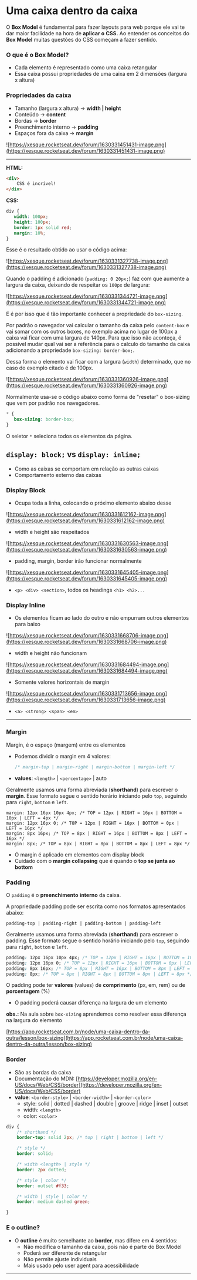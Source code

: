# Uma caixa dentro da caixa

O **Box Model** é fundamental para fazer layouts para web porque ele vai te dar maior facilidade na hora de **aplicar o** **CSS.** Ao entender os conceitos do **Box Model** muitas questões do CSS começam a fazer sentido.

### O que é o Box Model?

- Cada elemento é representado como uma caixa retangular
- Essa caixa possui propriedades de uma caixa em 2 dimensões (largura x altura)

### Propriedades da caixa

- Tamanho (largura x altura) → **width | height**
- Conteúdo → **content**
- Bordas → **border**
- Preenchimento interno → **padding**
- Espaços fora da caixa → **margin**

![https://xesque.rocketseat.dev/forum/1630331451431-image.png](https://xesque.rocketseat.dev/forum/1630331451431-image.png)

---

**HTML:**

```html
<div>
	CSS é incrível!
</div>
```

**CSS:**

```css
div {
   width: 100px;
   height: 100px;
   border: 1px solid red;
   margin: 10%;
}
```

Esse é o resultado obtido ao usar o código acima:

![https://xesque.rocketseat.dev/forum/1630331327738-image.png](https://xesque.rocketseat.dev/forum/1630331327738-image.png)

Quando o padding é adicionado (`padding: 0 20px;`) faz com que aumente a largura da caixa, deixando de respeitar os `100px` de largura:

![https://xesque.rocketseat.dev/forum/1630331344721-image.png](https://xesque.rocketseat.dev/forum/1630331344721-image.png)

E é por isso que é tão importante conhecer a propriedade do `box-sizing`.

Por padrão o navegador vai calcular o tamanho da caixa pelo `content-box`
 e vai somar com os outros boxes, no exemplo acima no lugar de 100px a 
caixa vai ficar com uma largura de 140px. Para que isso não aconteça, é 
possível mudar qual vai ser a referência para o calculo do tamanho da 
caixa adicionando a propriedade `box-sizing: border-box;`.

Dessa forma o elemento vai ficar com a largura (`width`) determinado, que no caso do exemplo citado é de 100px.

![https://xesque.rocketseat.dev/forum/1630331360926-image.png](https://xesque.rocketseat.dev/forum/1630331360926-image.png)

Normalmente usa-se o código abaixo como forma de "resetar" o box-sizing que vem por padrão nos navegadores.

```css
* {
   box-sizing: border-box;
}
```

O seletor `*` seleciona todos os elementos da página.

## `display: block;` vs `display: inline;`

- Como as caixas se comportam em relação as outras caixas
- Comportamento externo das caixas

### Display Block

- Ocupa toda a linha, colocando o próximo elemento abaixo desse

![https://xesque.rocketseat.dev/forum/1630331612162-image.png](https://xesque.rocketseat.dev/forum/1630331612162-image.png)

- width e height são respeitados

![https://xesque.rocketseat.dev/forum/1630331630563-image.png](https://xesque.rocketseat.dev/forum/1630331630563-image.png)

- padding, margin, border irão funcionar normalmente

![https://xesque.rocketseat.dev/forum/1630331645405-image.png](https://xesque.rocketseat.dev/forum/1630331645405-image.png)

- `<p> <div> <section>`, todos os headings `<h1> <h2>...`

### Display Inline

- Os elementos ficam ao lado do outro e não empurram outros elementos para baixo

![https://xesque.rocketseat.dev/forum/1630331668706-image.png](https://xesque.rocketseat.dev/forum/1630331668706-image.png)

- width e height não funcionam

![https://xesque.rocketseat.dev/forum/1630331684494-image.png](https://xesque.rocketseat.dev/forum/1630331684494-image.png)

- Somente valores horizontais de margin

![https://xesque.rocketseat.dev/forum/1630331713656-image.png](https://xesque.rocketseat.dev/forum/1630331713656-image.png)

- `<a> <strong> <span> <em>`

---

### Margin

Margin, é o espaço (margem) entre os elementos

- Podemos dividir o margin em 4 valores:
    
    ```css
    /* margin-top | margin-right | margin-bottom | margin-left */
    ```
    
- **values**: `<length>` | `<percentage>` | auto

Geralmente usamos uma forma abreviada (**shorthand**) para escrever o **margin**. Esse formato segue o sentido horário iniciando pelo `top`,  seguindo para `right`, `bottom` e `left`.

```
margin: 12px 16px 10px 4px; /* TOP = 12px | RIGHT = 16px | BOTTOM = 10px | LEFT = 4px */
margin: 12px 16px 0; /* TOP = 12px | RIGHT = 16px | BOTTOM = 0px | LEFT = 16px */
margin: 8px 16px; /* TOP = 8px | RIGHT = 16px | BOTTOM = 8px | LEFT = 16px */
margin: 8px; /* TOP = 8px | RIGHT = 8px | BOTTOM = 8px | LEFT = 8px */
```

- O margin é aplicado em elementos com display block
- Cuidado com o **margin collapsing** que é quando o **top se junta ao bottom**

### Padding

O `padding` é o **preenchimento** **interno** da caixa.

A propriedade padding pode ser escrita como nos formatos apresentados abaixo:

```
padding-top | padding-right | padding-bottom | padding-left
```

Geralmente usamos uma forma abreviada (**shorthand**) para escrever o padding. Esse formato segue o sentido horário iniciando pelo `top`,  seguindo para `right`, `bottom` e `left`.

```css
padding: 12px 16px 10px 4px; /* TOP = 12px | RIGHT = 16px | BOTTOM = 10px | LEFT = 4px */
padding: 12px 16px 0; /* TOP = 12px | RIGHT = 16px | BOTTOM = 0px | LEFT = 16px */
padding: 8px 16px; /* TOP = 8px | RIGHT = 16px | BOTTOM = 8px | LEFT = 16px */
padding: 8px; /* TOP = 8px | RIGHT = 8px | BOTTOM = 8px | LEFT = 8px */
```

O padding pode ter **valores** (values) de **comprimento** (px, em, rem) ou de **porcentagem** (%)

- O padding poderá causar diferença na largura de um elemento

**obs.:** Na aula sobre `box-xizing` aprendemos como resolver essa diferença na largura do elemento

[https://app.rocketseat.com.br/node/uma-caixa-dentro-da-outra/lesson/box-sizing](https://app.rocketseat.com.br/node/uma-caixa-dentro-da-outra/lesson/box-sizing)

### Border

- São as bordas da caixa
- Documentação do MDN: [https://developer.mozilla.org/en-US/docs/Web/CSS/border](https://developer.mozilla.org/en-US/docs/Web/CSS/border)
- **value**: `<border-style>` | `<border-width>` | `<border-color>`
    - style: solid | dotted | dashed | double | groove | ridge | inset | outset
    - width: `<length>`
    - color: `<color>`

```css
div {
	/* shorthand */
	border-top: solid 2px; /* top | right | bottom | left */

	/* style */
	border: solid;

	/* width <length> | style */
	border: 2px dotted;

	/* style | color */
	border: outset #f33;

	/* width | style | color */
	border: medium dashed green;

}
```

### E o outline?

- O **outline** é muito semelhante ao **border**, mas difere em 4 sentidos:
    - Não modifica o tamanho da caixa, pois não é parte do Box Model
    - Poderá ser diferente de retangular
    - Não permite ajuste individuais
    - Mais usado pelo user agent para acessibilidade

---